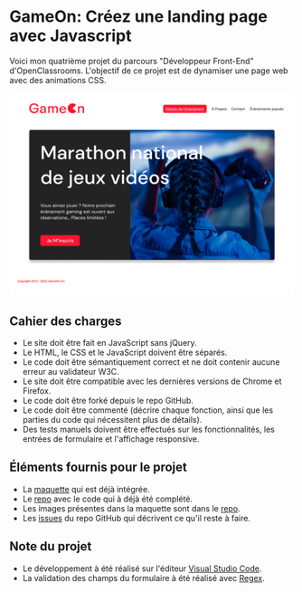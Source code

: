 # GameOn: Créez une landing page avec Javascript

Voici mon quatrième projet du parcours "Développeur Front-End" d'OpenClassrooms. L'objectif de ce projet est de dynamiser une page web avec des animations CSS.

![Maquette de GameOn](https://raw.githubusercontent.com/MasterCodeDevelop/MohamedaliElhamech_P4_07102022/master/project/capture.png)

## Cahier des charges
- Le site doit être fait en JavaScript sans jQuery.
- Le HTML, le CSS et le JavaScript doivent être séparés.
- Le code doit être sémantiquement correct et ne doit contenir aucune erreur au validateur W3C.
- Le site doit être compatible avec les dernières versions de Chrome et Firefox.
- Le code doit être forké depuis le repo GitHub.
- Le code doit être commenté (décrire chaque fonction, ainsi que les parties du code qui nécessitent plus de détails).
- Des tests manuels doivent être effectués sur les fonctionnalités, les entrées de formulaire et l'affichage responsive.

## Éléments fournis pour le projet
- La [maquette](https://www.figma.com/file/B7NKBDvSI18uoMLJgpnh48/UI-Design-GameOn-FR?node-id=106%3A630) qui est déjà intégrée.
- Le [repo](https://github.com/OpenClassrooms-Student-Center/GameOn-website-FR/) avec le code qui à déjà été complété.
- Les images présentes dans la maquette sont dans le [repo](https://github.com/OpenClassrooms-Student-Center/GameOn-website-FR/).
- Les [issues](https://github.com/OpenClassrooms-Student-Center/GameOn-website-FR/issues) du repo GitHub qui décrivent ce qu'il reste à faire. 

## Note du projet
- Le développement à été réalisé sur l'éditeur [Visual Studio Code](https://code.visualstudio.com/).
- La validation des champs du formulaire à été réalisé avec [Regex](https://developer.mozilla.org/en-US/docs/Web/JavaScript/Guide/Regular_Expressions).